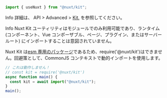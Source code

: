 ```ts [test.mjs]
import { useNuxt } from "@nuxt/kit";
```

<p class="tips"><span class="sr-only">Info</span>
詳細は、 API > Advanced > <a href="https://nuxt.com/docs/api/advanced/kit" class="underline decoration-dashed decoration-1 underline-offset-4">Kit.</a> を参照してください。
</p>

<div class="bg-yellow-500 border border-orange-200 text-sm rounded-md my-4 p-4" role="alert">
  <span class="sr-only">Info</span>
  Nuxt Kit ユーティリティはモジュールでのみ利用可能であり、ランタイム (コンポーネント、Vue コンポーザブル、ページ、プラグイン、またはサーバールート) にインポートすることは意図されていません。
</div>

Nuxt Kit は<a href="/guide/key-concepts/es-modules" class="underline decoration-dashed decoration-1 underline-offset-4">esm 専用のパッケージ</a>であるため、<span class="word-highlight text-sm">require('@nuxt/kit')</span>はできません。回避策として、CommonJS コンテキストで動的インポートを使用します。

```ts [test.mjs]
// これは動作しません！
// const kit = require('@nuxt/kit')
async function main() {
  const kit = await import("@nuxt/kit");
}
main();
```
